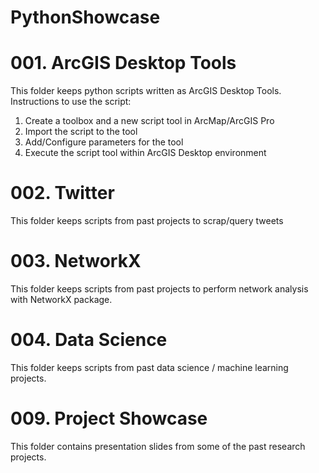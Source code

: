 # PythonShowcase

# 001. ArcGIS Desktop Tools #
This folder keeps python scripts written as ArcGIS Desktop Tools. Instructions to use the script:
1. Create a toolbox and a new script tool in ArcMap/ArcGIS Pro
2. Import the script to the tool
3. Add/Configure parameters for the tool
4. Execute the script tool within ArcGIS Desktop environment


# 002. Twitter #
This folder keeps scripts from past projects to scrap/query tweets

# 003. NetworkX #
This folder keeps scripts from past projects to perform network analysis with NetworkX package.

# 004. Data Science #
This folder keeps scripts from past data science / machine learning projects.

# 009. Project Showcase #
This folder contains presentation slides from some of the past research projects.